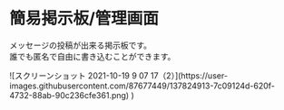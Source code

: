 # 簡易掲示板/管理画面
<p>メッセージの投稿が出来る掲示板です。<br>誰でも匿名で自由に書き込むことができます。</p>
![スクリーンショット 2021-10-19 9 07 17（2）](https://user-images.githubusercontent.com/87677449/137824913-7c09124d-620f-4732-88ab-90c236cfe361.png)
)

 

